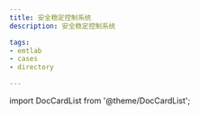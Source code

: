 ```yaml
---
title: 安全稳定控制系统
description: 安全稳定控制系统

tags:
- emtlab
- cases
- directory

---
```


import DocCardList from '@theme/DocCardList';

<DocCardList />